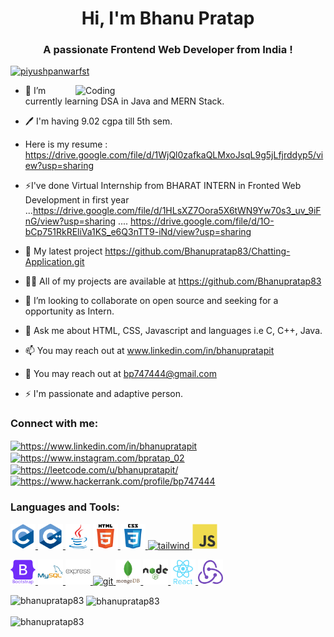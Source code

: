 <h1 align="center"> Hi, I'm Bhanu Pratap</h1>
<h3 align="center">A passionate Frontend Web Developer from India !</h3>


<p align="left"> <a href="https://github.com/ryo-ma/github-profile-trophy"><img src="https://github-profile-trophy.vercel.app/?username=piyushpanwarfst" alt="piyushpanwarfst" /></a> </p>
<img align="right" alt="Coding" width="400" src="https://steamuserimages-a.akamaihd.net/ugc/1631947648964785474/81CBA15178466DD47195A239232202E78987B714/?imw=637&imh=358&ima=fit&impolicy=Letterbox&imcolor=%23000000&letterbox=true">

- 🔭 I’m currently learning DSA in Java and MERN Stack.

- 🖊️ I'm having 9.02 cgpa till 5th sem.

- Here is my resume :  https://drive.google.com/file/d/1WjQl0zafkaQLMxoJsqL9g5jLfjrddyp5/view?usp=sharing

- ⚡I've done Virtual Internship from BHARAT INTERN in Fronted Web Development in first year ...https://drive.google.com/file/d/1HLsXZ7Oora5X6tWN9Yw70s3_uv_9iFnG/view?usp=sharing  .... https://drive.google.com/file/d/1O-bCp751RkREliVa1KS_e6Q3nTT9-iNd/view?usp=sharing

- 🙌 My latest project https://github.com/Bhanupratap83/Chatting-Application.git
 
- 👨‍💻 All of my projects are available at https://github.com/Bhanupratap83

- 👯 I’m looking to collaborate on open source and seeking for a opportunity as Intern.

- 💬 Ask me about HTML, CSS, Javascript and languages i.e C, C++, Java.

- 📫 You may reach out at www.linkedin.com/in/bhanupratapit

- 📩 You may reach out at bp747444@gmail.com

- ⚡ I'm passionate and adaptive person.

<h3 align="left">Connect with me:</h3>
<p align="left">
<a href="https://linkedin.com/in/https://www.linkedin.com/in/bhanupratapit" target="blank"><img align="center" src="https://raw.githubusercontent.com/rahuldkjain/github-profile-readme-generator/master/src/images/icons/Social/linked-in-alt.svg" alt="https://www.linkedin.com/in/bhanupratapit" height="30" width="40" /></a>
<a href="https://instagram.com/https://www.instagram.com/bpratap_02" target="blank"><img align="center" src="https://raw.githubusercontent.com/rahuldkjain/github-profile-readme-generator/master/src/images/icons/Social/instagram.svg" alt="https://www.instagram.com/bpratap_02" height="30" width="40" /></a>
<a href="https://www.leetcode.com/https://leetcode.com/u/bhanupratapit/" target="blank"><img align="center" src="https://raw.githubusercontent.com/rahuldkjain/github-profile-readme-generator/master/src/images/icons/Social/leet-code.svg" alt="https://leetcode.com/u/bhanupratapit/" height="30" width="40" /></a>
 <a href="https://www.hackerrank.com/https://www.hackerrank.com/profile/bp747444" target="blank"><img align="center" src="https://raw.githubusercontent.com/rahuldkjain/github-profile-readme-generator/master/src/images/icons/Social/hackerrank.svg" alt="https://www.hackerrank.com/profile/bp747444" height="30" width="40" /></a>
</p>


<h3 align="left">Languages and Tools:</h3>
<p align="left"> 
 <a href="https://www.cprogramming.com/" target="_blank" rel="noreferrer"> <img src="https://raw.githubusercontent.com/devicons/devicon/master/icons/c/c-original.svg" alt="c" width="40" height="40"/> </a>   <a href="https://www.w3schools.com/cpp/" target="_blank" rel="noreferrer"> <img src="https://raw.githubusercontent.com/devicons/devicon/master/icons/cplusplus/cplusplus-original.svg" alt="cplusplus" width="40" height="40"/> </a>   <a href="https://www.java.com" target="_blank" rel="noreferrer"> <img src="https://raw.githubusercontent.com/devicons/devicon/master/icons/java/java-original.svg" alt="java" width="40" height="40"/> </a>    <a href="https://www.w3.org/html/" target="_blank" rel="noreferrer"> <img src="https://raw.githubusercontent.com/devicons/devicon/master/icons/html5/html5-original-wordmark.svg" alt="html5" width="40" height="40"/> </a>    <a href="https://www.w3schools.com/css/" target="_blank" rel="noreferrer"> <img src="https://raw.githubusercontent.com/devicons/devicon/master/icons/css3/css3-original-wordmark.svg" alt="css3" width="40" height="40"/> </a>    <a href="https://tailwindcss.com/" target="_blank" rel="noreferrer"> <img src="https://www.vectorlogo.zone/logos/tailwindcss/tailwindcss-icon.svg" alt="tailwind" width="40" height="40"/> </a>     <a href="https://developer.mozilla.org/en-US/docs/Web/JavaScript" target="_blank" rel="noreferrer"> <img src="https://raw.githubusercontent.com/devicons/devicon/master/icons/javascript/javascript-original.svg" alt="javascript" width="40" height="40"/> </a>     <p align="left"> <a href="https://getbootstrap.com" target="_blank" rel="noreferrer"> <img src="https://raw.githubusercontent.com/devicons/devicon/master/icons/bootstrap/bootstrap-plain-wordmark.svg" alt="bootstrap" width="40" height="40"/> </a>    <a href="https://www.mysql.com/" target="_blank" rel="noreferrer"> <img src="https://raw.githubusercontent.com/devicons/devicon/master/icons/mysql/mysql-original-wordmark.svg" alt="mysql" width="40" height="40"/> </a>    <a href="https://expressjs.com" target="_blank" rel="noreferrer"> <img src="https://raw.githubusercontent.com/devicons/devicon/master/icons/express/express-original-wordmark.svg" alt="express" width="40" height="40"/> </a>    <a href="https://git-scm.com/" target="_blank" rel="noreferrer"> <img src="https://www.vectorlogo.zone/logos/git-scm/git-scm-icon.svg" alt="git" width="40" height="40"/> </a>   <a href="https://www.mongodb.com/" target="_blank" rel="noreferrer"> <img src="https://raw.githubusercontent.com/devicons/devicon/master/icons/mongodb/mongodb-original-wordmark.svg" alt="mongodb" width="40" height="40"/> </a>     </a> <a href="https://nodejs.org" target="_blank" rel="noreferrer"> <img src="https://raw.githubusercontent.com/devicons/devicon/master/icons/nodejs/nodejs-original-wordmark.svg" alt="nodejs" width="40" height="40"/> </a>    <a href="https://reactjs.org/" target="_blank" rel="noreferrer"> <img src="https://raw.githubusercontent.com/devicons/devicon/master/icons/react/react-original-wordmark.svg" alt="react" width="40" height="40"/> </a>     <a href="https://redux.js.org" target="_blank" rel="noreferrer"> <img src="https://raw.githubusercontent.com/devicons/devicon/master/icons/redux/redux-original.svg" alt="redux" width="40" height="40"/> </a> 
 </p>

<p><img align="left" src="https://github-readme-stats.vercel.app/api/top-langs?username=bhanupratap83&show_icons=true&locale=en&layout=compact" alt="bhanupratap83" /></p>

<p>&nbsp;<img align="center" src="https://github-readme-stats.vercel.app/api?username=bhanupratap83&show_icons=true&locale=en" alt="bhanupratap83" /></p>

<p><img align="center" src="https://github-readme-streak-stats.herokuapp.com/?user=bhanupratap83&" alt="bhanupratap83" /></p>
</p>



